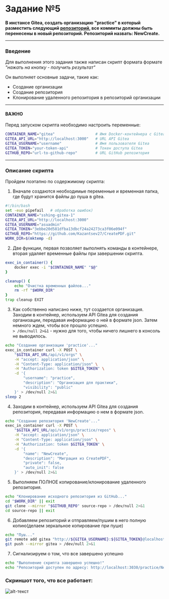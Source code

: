 # Задание №5
**В инстансе Gitea, создать организацию "practice" в который разместить следующий [репозиторий](https://github.com/Kazantsev27/CreatePDF), все коммиты должны быть перенесены в новый репозиторий. Репозиторий назвать: NewCreate.**

---
### Введение

Для выполнения этого задания также написан скрипт формата формате _"нажать на кнопку - получить результат"_

Он выполняет основные задачи, такие как:

- Создание организации
- Создание репозитория
- Клонирование удаленного репозитория в репозиторий организации

---
#### ВАЖНО
Перед запуском скрипта необходимо настроить переменные:
```bash
CONTAINER_NAME="gitea"                  # Имя Docker-контейнера с Gitea
GITEA_API_URL="http://localhost:3000"   # URL API Gitea
GITEA_USERNAME="username"               # Имя пользователя Gitea
GITEA_TOKEN="your-token-api"            # Токен доступа Gitea
GITHUB_REPO="url-to-github-repo"        # URL GitHub репозитория
```
___
### Описание скрипта

Пройдем поэтапно по содержимому скрипта:

1. Вначале создаются необходимые переменные и временная папка, где будут хранится файлы до пуша в gitea. 
``` bash
#!/bin/bash
set -euo pipefail   # обработка ошибок)
CONTAINER_NAME="sshing-gitea-1"
GITEA_API_URL="http://localhost:3000"
GITEA_USERNAME="asuadmin"
GITEA_TOKEN="3ebbe20d581dfba13dbcf24a24273ca3f06e094f"
GITHUB_REPO="https://github.com/Kazantsev27/CreatePDF.git"
WORK_DIR=$(mktemp -d)
```

2. Две функции, первая позволяет выполнять команды в контейнере, вторая удаляет временные файлы при завершении скрипта.
```bash
exec_in_container() {
    docker exec -i "$CONTAINER_NAME" "$@"
}

cleanup() {
    echo "Очистка временных файлов..."
    rm -rf "$WORK_DIR"
}
trap cleanup EXIT
```

3. Как собственно написано ниже, тут создается организация.  
Заходим в контейнер, используем API Gitea для создания организации, передавая информацию о ней в формате json. Затем немного ждем, чтобы все прошло успешно.  
`> /dev/null 2>&1` - нужно для того, чтобы ничего лишнего в консоль не выводилось.
``` bash
echo "Создание организации 'practice'..."
exec_in_container curl -X POST \
    "$GITEA_API_URL/api/v1/orgs" \
    -H "accept: application/json" \
    -H "Content-Type: application/json" \
    -H "Authorization: token $GITEA_TOKEN" \
    -d '{
        "username": "practice",
        "description": "Организация для практики",
        "visibility": "public"
    }' > /dev/null 2>&1
sleep 2
```

4. Заходим в контейнер, используем API Gitea для создания репозитория, передавая информацию о нем в формате json. 
``` bash
echo "Создание репозитория 'NewCreate'..."
exec_in_container curl -X POST \
    "$GITEA_API_URL/api/v1/orgs/practice/repos" \
    -H "accept: application/json" \
    -H "Content-Type: application/json" \
    -H "Authorization: token $GITEA_TOKEN" \
    -d '{
        "name": "NewCreate",
        "description": "Миграция из CreatePDF",
        "private": false,
        "auto_init": false
    }' > /dev/null 2>&1
```
5. Выполняем ПОЛНОЕ копирование/клонирование удаленного репозитория.
``` bash
echo "Клонирование исходного репозитория из GitHub..."
cd "$WORK_DIR" || exit
git clone --mirror "$GITHUB_REPO" source-repo > /dev/null 2>&1
cd source-repo || exit
```

6. Добавляем репозиторий и отправляем/пушим в него полную копию(делаем зеркальное копирование при пуше)
``` bash
echo "Пуш..."
git remote add gitea "http://${GITEA_USERNAME}:${GITEA_TOKEN}@localhost:3030/practice/NewCreate.git" 
git push --mirror gitea > /dev/null 2>&1
```
7. Сигнализируем о том, что все завершено успешно
``` bash
echo "Выполнение скрипта завершено успешно!"
echo "Репозиторий доступен по адресу: http://localhost:3030/practice/NewCreate.git" 
```

### Скриншот того, что все работает: 
![alt-текст](https://snipboard.io/hzZmVO.jpg "Скриншот рабочего дашборда")